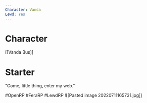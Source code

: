 ```yaml
---
Character: Vanda
Lewd: Yes
---
```

# Character
[[Vanda Bus]]

# Starter
"Come, little thing, enter my web." 

#OpenRP #FeraRP #LewdRP 
![[Pasted image 20220711165731.jpg]]